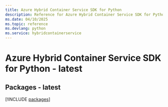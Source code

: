 ```yaml
---
title: Azure Hybrid Container Service SDK for Python
description: Reference for Azure Hybrid Container Service SDK for Python
ms.date: 04/10/2025
ms.topic: reference
ms.devlang: python
ms.service: hybridcontainerservice
---
```

# Azure Hybrid Container Service SDK for Python - latest
## Packages - latest
[!INCLUDE [packages](hybrid-container-service-index.md)]